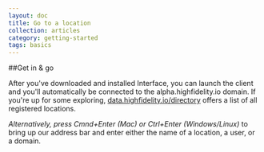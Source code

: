 ```yaml
---
layout: doc
title: Go to a location
collection: articles
category: getting-started
tags: basics
---
```


##Get in & go

After you've downloaded and installed Interface, you can launch the client and you'll automatically be connected to the alpha.highfidelity.io domain. If you're up for some exploring, [data.highfidelity.io/directory](https://data.highfidelity.io/directory) offers a list of all registered locations.

*Alternatively, press Cmnd+Enter (Mac) or Ctrl+Enter (Windows/Linux)* to bring up our address bar and enter either the name of a location, a user, or a domain.

